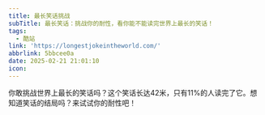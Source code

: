 ```yaml
---
title: 最长笑话挑战
subTitle: 最长笑话：挑战你的耐性，看你能不能读完世界上最长的笑话！
tags:
  - 酷站
link: 'https://longestjokeintheworld.com/'
abbrlink: 5bbcee0a
date: 2025-02-21 21:01:10
icon:
---
```


你敢挑战世界上最长的笑话吗？这个笑话长达42米，只有11%的人读完了它。想知道笑话的结局吗？来试试你的耐性吧！